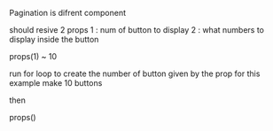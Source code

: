 Pagination is difrent component

should resive 2 props
1 : num of button to display
2 : what numbers to display inside the button

props(1) ~ 10

run for loop to create the number of button given by the prop
for this example make 10 buttons


then

props()